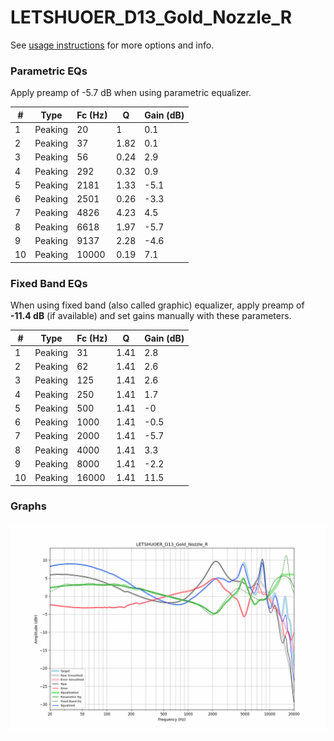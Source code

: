 # LETSHUOER_D13_Gold_Nozzle_R
See [usage instructions](https://github.com/jaakkopasanen/AutoEq#usage) for more options and info.

### Parametric EQs
Apply preamp of -5.7 dB when using parametric equalizer.

|   # | Type    |   Fc (Hz) |    Q |   Gain (dB) |
|-----|---------|-----------|------|-------------|
|   1 | Peaking |        20 | 1    |         0.1 |
|   2 | Peaking |        37 | 1.82 |         0.1 |
|   3 | Peaking |        56 | 0.24 |         2.9 |
|   4 | Peaking |       292 | 0.32 |         0.9 |
|   5 | Peaking |      2181 | 1.33 |        -5.1 |
|   6 | Peaking |      2501 | 0.26 |        -3.3 |
|   7 | Peaking |      4826 | 4.23 |         4.5 |
|   8 | Peaking |      6618 | 1.97 |        -5.7 |
|   9 | Peaking |      9137 | 2.28 |        -4.6 |
|  10 | Peaking |     10000 | 0.19 |         7.1 |

### Fixed Band EQs
When using fixed band (also called graphic) equalizer, apply preamp of **-11.4 dB** (if available) and set gains manually with these parameters.

|   # | Type    |   Fc (Hz) |    Q |   Gain (dB) |
|-----|---------|-----------|------|-------------|
|   1 | Peaking |        31 | 1.41 |         2.8 |
|   2 | Peaking |        62 | 1.41 |         2.6 |
|   3 | Peaking |       125 | 1.41 |         2.6 |
|   4 | Peaking |       250 | 1.41 |         1.7 |
|   5 | Peaking |       500 | 1.41 |        -0   |
|   6 | Peaking |      1000 | 1.41 |        -0.5 |
|   7 | Peaking |      2000 | 1.41 |        -5.7 |
|   8 | Peaking |      4000 | 1.41 |         3.3 |
|   9 | Peaking |      8000 | 1.41 |        -2.2 |
|  10 | Peaking |     16000 | 1.41 |        11.5 |

### Graphs
![](./LETSHUOER_D13_Gold_Nozzle_R.png)
